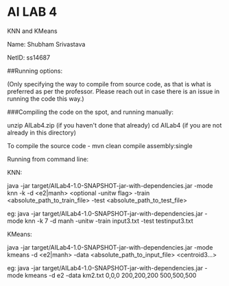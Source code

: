 # AI LAB 4
KNN and KMeans




Name: Shubham Srivastava

NetID: ss14687




##Running options:

(Only specifying the way to compile from source code, as that is what is preferred as per the professor. Please reach out in case there is an issue in running the code this way.)


###Compiling the code on the spot, and running manually:

unzip AILab4.zip (if you haven't done that already)
cd AILab4 (if you are not already in this directory)

To compile the source code - 
mvn clean compile assembly:single

Running from command line:

KNN:

java -jar target/AILab4-1.0-SNAPSHOT-jar-with-dependencies.jar -mode knn -k <k> -d <e2|manh> <optional -unitw flag> -train <absolute_path_to_train_file> -test <absolute_path_to_test_file>


eg: java -jar target/AILab4-1.0-SNAPSHOT-jar-with-dependencies.jar -mode knn -k 7 -d manh -unitw -train input3.txt -test testinput3.txt

KMeans:


java -jar target/AILab4-1.0-SNAPSHOT-jar-with-dependencies.jar -mode kmeans -d <e2|manh> -data <absolute_path_to_input_file> <centroid1> <centroid2> <centroid3...>


eg: java -jar target/AILab4-1.0-SNAPSHOT-jar-with-dependencies.jar -mode kmeans -d e2 -data km2.txt 0,0,0 200,200,200 500,500,500



